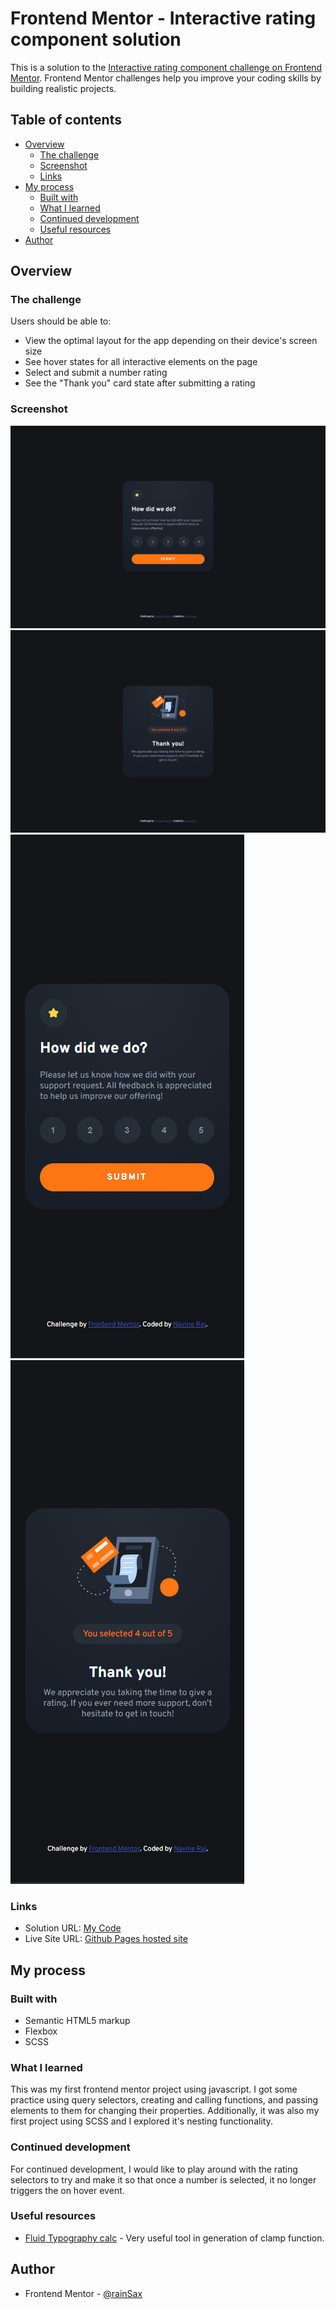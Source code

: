 # Frontend Mentor - Interactive rating component solution

This is a solution to the [Interactive rating component challenge on Frontend Mentor](https://www.frontendmentor.io/challenges/interactive-rating-component-koxpeBUmI). Frontend Mentor challenges help you improve your coding skills by building realistic projects. 

## Table of contents

- [Overview](#overview)
  - [The challenge](#the-challenge)
  - [Screenshot](#screenshot)
  - [Links](#links)
- [My process](#my-process)
  - [Built with](#built-with)
  - [What I learned](#what-i-learned)
  - [Continued development](#continued-development)
  - [Useful resources](#useful-resources)
- [Author](#author)

## Overview

### The challenge

Users should be able to:

- View the optimal layout for the app depending on their device's screen size
- See hover states for all interactive elements on the page
- Select and submit a number rating
- See the "Thank you" card state after submitting a rating

### Screenshot

![Desktop view Card 1](./screenshots/desktop-view-card1.png)
![Desktop view Card 2](./screenshots/desktop-view-card2.png)
![Mobile view Card 1](./screenshots/mobile-view-card1.png)
![Mobile view Card 2](./screenshots/mobile-view-card2.png)

### Links

- Solution URL: [My Code](https://github.com/rainSaxFrontend-Mentor-Projects/Interactive-rating-component)
- Live Site URL: [Github Pages hosted site](https://rainsaxfrontend-mentor-projects.github.io/Interactive-rating-component/)

## My process

### Built with

- Semantic HTML5 markup
- Flexbox
- SCSS

### What I learned

This was my first frontend mentor project using javascript. I got some practice using query selectors, creating and calling functions, and passing elements to them for changing their properties. Additionally, it was also my first project using SCSS and I explored it's nesting functionality.

### Continued development

For continued development, I would like to play around with the rating selectors to try and make it so that once a number is selected, it no longer triggers the on hover event.

### Useful resources

- [Fluid Typography calc](https://royalfig.github.io/fluid-typography-calculator/) - Very useful tool in generation of clamp function.

## Author

- Frontend Mentor - [@rainSax](https://www.frontendmentor.io/profile/rainSax)